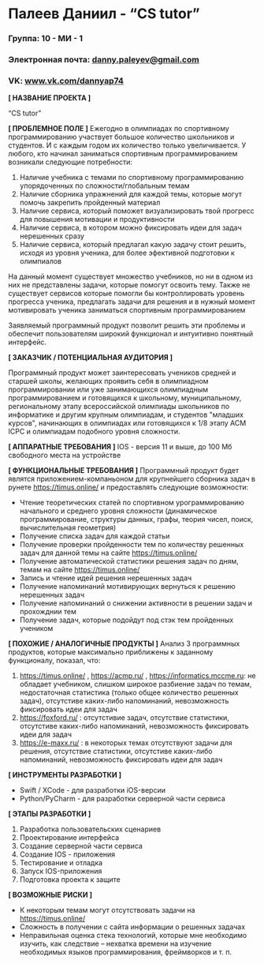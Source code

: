 # Палеев Даниил - “CS tutor”

### Группа: 10 - МИ - 1
### Электронная почта: danny.paleyev@gmail.com
### VK: www.vk.com/dannyap74

**\[ НАЗВАНИЕ ПРОЕКТА ]**

“CS tutor”

**\[ ПРОБЛЕМНОЕ ПОЛЕ ]**
Ежегодно в олимпиадах по спортивному программированию участвует большое количество школьников и студентов. И с каждым годом их количество только увеличивается. У любого, кто начинал заниматься спортивным программированием возникали следующие потребности:
1) Наличие учебника с темами по спортивному программированию упорядоченных по сложности/глобальным темам
2) Наличие сборника упражнений для каждой темы, которые могут помочь закрепить пройденный материал
3) Наличие сервиса, который поможет визуализировать твой прогресс для повышения мотивации и продуктивности
4) Наличие сервиса, в котором можно фиксировать идеи для задач нерешенных сразу
5) Наличие сервиса, который предлагал какую задачу стоит решить, исходя из уровня ученика, для более эфективной подготовки к олимпиалов

На данный момент существует множество учебников, но ни в одном из них не представлены задачи, которые помогут освоить тему. Также не существует сервисов которые помогли бы контроллировать уровень прогресса ученика, предлагать задачи для решения и в нужный момент мотивировать ученика заниматься спортивным программированием

Заявляемый программный продукт позволит решить эти проблемы и обеспечит пользователям широкий функционал и интуитивно понятный интерфейс.

**\[ ЗАКАЗЧИК / ПОТЕНЦИАЛЬНАЯ АУДИТОРИЯ ]**

Программный продукт может заинтересовать учеников средней и старшей школы, желающих проявить себя в олимпиадном программировании или уже занимающихся олимпиадным программированием и готовящихся к школьному, муниципальному, региональному этапу всероссийской олимпиады школьников по информатике и другим крупным олимпиадам, и студентов "младших курсов", начинающих в олимпиадах или готовящихся к 1/8 этапу ACM ICPC и олимпиадам подобного уровня сложности.

**\[ АППАРАТНЫЕ ТРЕБОВАНИЯ ]**
IOS - версия 11 и выше, до 100 Мб свободного места на устройстве

**\[ ФУНКЦИОНАЛЬНЫЕ ТРЕБОВАНИЯ ]**
Программный продукт будет являтся приложением-компаньоном для крупнейшего сборника задач в рунете https://timus.online/ и предоставлять следующие возможности:
* Чтение теоретических статей по спортивном урограммированию начального и среднего уровня сложности (динамическое программирование, структуры данных, графы, теория чисел, поиск, вычислительная геометрия)
* Получение списка задач для каждой статьи
* Получение проверки пройденности тем по количеству решенных задач для данной темы на сайте https://timus.online/
* Получение автоматической статистики решения задач по дням, темам на сайте https://timus.online/
* Запись и чтение идей решения нерешенных задач 
* Получение напоминаний мотивирующих вернуться к решению нерешенных задач
* Получение напоминаний о снижении активности в решении задач и прохожднии тем
* Получение задач, которые подойдут под стэк тем пройденных учеником 

**\[ ПОХОЖИЕ / АНАЛОГИЧНЫЕ ПРОДУКТЫ ]**
Анализ 3 программных продуктов, которые максимально приближены к заданному функционалу, показал, что:
1) https://timus.online/ , https://acmp.ru/ , https://informatics.mccme.ru: не обладает учебником, слишком широкое разбиение задач по темам, недостаточная статистика (только общее количество решенных задач), отсутстиве каких-либо напоминаний, невозможность фиксировать идеи для задач
2) https://foxford.ru/ : отсутстивие задач, отсутствие статистики, отсутстиве каких-либо напоминаний, невозможность фиксировать идеи для задач
3) https://e-maxx.ru/ : в некоторых темах отсутствуют задачи для решения, отсутствие статистики, отсутстиве каких-либо напоминаний, невозможность фиксировать идеи для задач

**\[ ИНСТРУМЕНТЫ РАЗРАБОТКИ ]**

* Swift / XCode - для разработки iOS-версии
* Python/PyCharm - для разработки серверной части сервиса

**\[ ЭТАПЫ РАЗРАБОТКИ ]**

1) Разработка пользовательских сценариев
2) Проектирование интерфейса 
3) Создание серверной части сервиса
4) Создание IOS - приложения
5) Тестирование и отладка
6) Запуск IOS-приложения
7) Подготовка проекта к защите

**\[ ВОЗМОЖНЫЕ РИСКИ ]**
* К некоторым темам могут отсутствовать задачи на https://timus.online/ 
* Сложность в получении с сайта информации о решенных задачах
* Неправильная оценка стека технологий, которые мне необходимо изучить, как следствие – нехватка времени на изучение необходимых языков программирования, фреймворков и т. п.
